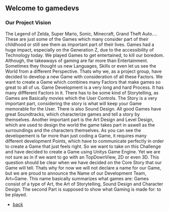 ## Welcome to gamedevs

### Our Project Vision

The Legend of Zelda, Super Mario, Sonic, Minecraft, Grand Theft Auto…. These are just some of the Games which many consider part of their childhood or still see them as important part of their lives. Games had a huge impact, especially on the Generation Z, due to  the accessibility of Technology today. We played Games to get entertained, to kill our boredom. Although, the takeaways of gaming are far more than Entertainment. Sometimes they thought us new Languages, Skills or even let us see the World from a different Perspective. 
Thats why we, as a project group, have decided to develop a new Game with consideration of all these Factors. We want to create a Game which combines many Factors that make games so great to all of us. 
Game Development is a very long and hard Process. It has many diffferent Factors in it. There has to be some kind of Storytelling, as Games are Basically movies which the User Controls. The Story is a very important part, considering the story is what will keep your Game memorable for the User. There is also Sound Design. All good Games have great Soundtracks, which characterize games and tell a story by themselves. Another important part is the Art Design and Level Design, which are used to design the world the game takes part in aswell as the surroundings and the characters themselves. As you can see the developement is far more than just coding a Game, it requires many different development Points, which have to communicate perfectly in order to create a Game that just feels right.
So we want to take on this Challenge and have decided to create a Game using Unitys Game Engine. Yet we are not sure as in if we want to go with an TopDownView, 2D or even 3D. This question should be clear when we have decided on the Core Story that our Game will tell. Thats why for now we will not declare a name for our Game, but we are proud to announce the Name of our Development Team, Art+Game. This name basically summarizes what games are: Games consist of a type of Art, the Art of Storytelling, Sound Design and Character Design. The second Part is supposed to show what Gaming is made for: to be played.


- [back](https://albgei.github.io/gamedevs/index)



<script src="https://utteranc.es/client.js"
        repo="[ENTER REPO HERE]"
        issue-term="pathname"
        theme="github-light"
        crossorigin="anonymous"
        async>
</script>
